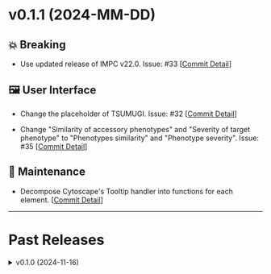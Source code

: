 <!-- TEMPLATE
# v0.0.0 (yyyy-mm-dd)
## 💥 Breaking
## 📝 Documentation
## 🚀 Performance
## 🌟 New Features
## 🐛 Bug Fixes
## 🔧 Maintenance
## ⛔️ Deprecated
## 🖼️ User Interface
+ commitMessage. Issue: #XX [[Commit Detail](https://github.com/akikuno/TSUMUGI/commit/xxxxx)]
-->

<!-- ############################################################# # -->

# v0.1.1 (2024-MM-DD)

## 💥 Breaking

+ Use updated release of IMPC v22.0. Issue: #33 [[Commit Detail](https://github.com/akikuno/TSUMUGI/commit/1bbb56f05bcc47fef21b0e3004f3fb283f425373)]

## 🖼️ User Interface

+ Change the placeholder of TSUMUGI. Issue: #32 [[Commit Detail](https://github.com/akikuno/TSUMUGI/commit/5a1bc947321d5ccb781598fa2ec14731709536e8)]

+ Change "Similarity of accessory phenotypes" and "Severity of target phenotype" to "Phenotypes similarity" and "Phenotype severity". Issue: #35 [[Commit Detail](https://github.com/akikuno/TSUMUGI/commit/48ffcb470c2ab6d77b9b5074ef3cbbb2a1726abd)]

## 🔧 Maintenance

+ Decompose Cytoscape's Tooltip handler into functions for each element. [[Commit Detail](https://github.com/akikuno/TSUMUGI/commit/6482e5ba1cdc7861cb4b24663ea538588df651a7)]


<!-- ############################################################# # -->



-------------------------------------------------------------

# Past Releases

<!-- <details>
<summary> v0.X.X (2024-MM-DD) </summary>

</details> -->

<details>
<summary> v0.1.0 (2024-11-16) </summary>
+ Genes of interest can now be selected. Issue: #11
</details>
